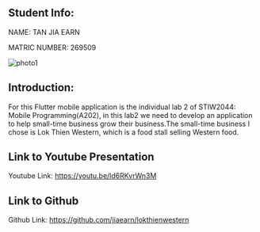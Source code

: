 ## Student Info:

  NAME: TAN JIA EARN

  MATRIC NUMBER: 269509

  ![photo1](https://github.com/jiaearn/lokthienwestern/blob/master/assets/images/earn.JPG)

## Introduction:

   For this Flutter mobile application is the individual lab 2 of STIW2044: Mobile Programming(A202), in this lab2 we need to develop an application to help small-time business grow their business.​The small-time business I chose is Lok Thien Western, which is a food stall selling Western food.

## Link to Youtube Presentation

Youtube Link: https://youtu.be/ld6RKvrWn3M

## Link to Github

Github Link: https://github.com/jiaearn/lokthienwestern